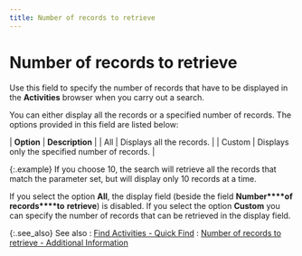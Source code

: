 ```yaml
---
title: Number of records to retrieve
---
```


# Number of records to retrieve


Use this field to specify the number of records that have to be displayed  in the **Activities** browser when  you carry out a search.


You can either display all the records  or a specified number of records. The options provided in this field are  listed below:


| **Option** | **Description** |
| All | Displays all the records. |
| Custom | Displays only the specified number of records. |



{:.example}
If you choose 10, the search will retrieve  all the records that match the parameter set, but will display only 10  records at a time.


If you select the option **All**,  the display field (beside the field **Number****of** **records****to** **retrieve**)  is disabled. If you select the option **Custom**  you can specify the number of records that can be retrieved in the display  field.


{:.see_also}
See also
: [Find Activities  - Quick Find]({{site.crm_baseurl}}/standard-crm/bam/activity/find-function/find-activities/find_activities_quick_find.html)
: [Number  of records to retrieve - Additional Information]({{site.wwe_chm}}/advanced-options/find-function/number_of_records_to_retrieve_common_find_wwe.html)

